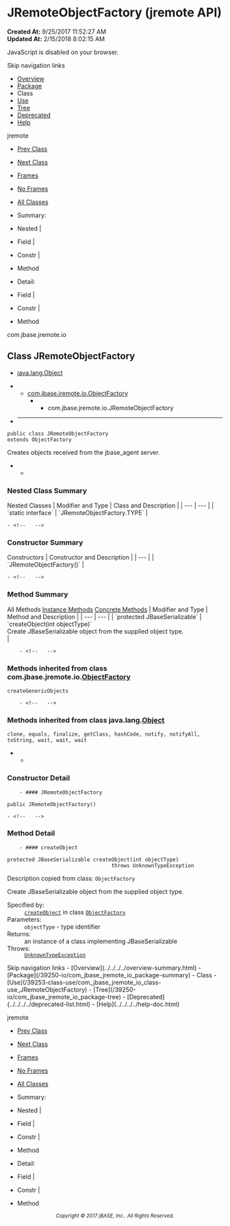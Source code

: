 # JRemoteObjectFactory (jremote   API)

**Created At:** 9/25/2017 11:52:27 AM  
**Updated At:** 2/15/2018 8:02:15 AM  

<script type="text/javascript"><!--
    try {
        if (location.href.indexOf('is-external=true') == -1) {
            parent.document.title="JRemoteObjectFactory (jremote   API)";
        }
    }
    catch(err) {
    }
//-->
var methods = {"i0":10};
var tabs = {65535:["t0","All Methods"],2:["t2","Instance Methods"],8:["t4","Concrete Methods"]};
var altColor = "altColor";
var rowColor = "rowColor";
var tableTab = "tableTab";
var activeTableTab = "activeTableTab";</script><noscript><div>JavaScript is disabled on your browser.</div></noscript><!-- ========= START OF TOP NAVBAR ======= -->
<!--   -->
Skip navigation links
<!--   -->
- [Overview](../../../../overview-summary.html)
- [Package](/39250-io/com_jbase_jremote_io_package-summary)
- Class
- [Use](/39253-class-use/com_jbase_jremote_io_class-use_JRemoteObjectFactory)
- [Tree](/39250-io/com_jbase_jremote_io_package-tree)
- [Deprecated](../../../../deprecated-list.html)
- [Help](../../../../help-doc.html)


jremote <br>

- [Prev Class](/39250-io/com_jbase_jremote_io_jfileimpl "class in com.jbase.jremote.io")
- [Next Class](/39250-io/com_jbase_jremote_io_JRemoteObjectFactory.TYPE "interface in com.jbase.jremote.io")


- [Frames](../../../../index.html?com/jbase/jremote/io//39250-io/com_jbase_jremote_io_JRemoteObjectFactory)
- [No Frames](/39250-io/com_jbase_jremote_io_JRemoteObjectFactory)


- [All Classes](../../../../allclasses-noframe.html)


<script type="text/javascript"><!--
  allClassesLink = document.getElementById("allclasses_navbar_top");
  if(window==top) {
    allClassesLink.style.display = "block";
  }
  else {
    allClassesLink.style.display = "none";
  }
  //--></script>

- Summary:
- Nested |
- Field |
- Constr |
- Method


- Detail:
- Field |
- Constr |
- Method
<!--   -->
<!-- ========= END OF TOP NAVBAR ========= --><!-- ======== START OF CLASS DATA ======== -->
com.jbase.jremote.io

## Class JRemoteObjectFactory

- [java.lang.Object](http://java.sun.com/j2se/1.5.0/docs/api/java/lang/Object.html?is-external=true "class or interface in java.lang")
- - [com.jbase.jremote.io.ObjectFactory](/39250-io/com_jbase_jremote_io_objectfactory "class in com.jbase.jremote.io")
    - - com.jbase.jremote.io.JRemoteObjectFactory


- * * *


```
public class JRemoteObjectFactory
extends ObjectFactory
```

Creates objects received from the jbase\_agent server.

- <!-- ======== NESTED CLASS SUMMARY ======== -->
    - <!--   -->
### Nested Class Summary


<caption><span>Nested Classes</span><span class="tabEnd"> </span></caption>| Modifier and Type | Class and Description |
| --- | --- |
| `static interface` | `JRemoteObjectFactory.TYPE`  |

<!-- ======== CONSTRUCTOR SUMMARY ======== -->
    - <!--   -->
### Constructor Summary


<caption><span>Constructors</span><span class="tabEnd"> </span></caption>| Constructor and Description |
| --- |
| `JRemoteObjectFactory()`  |

<!-- ========== METHOD SUMMARY =========== -->
    - <!--   -->
### Method Summary


<caption><span id="t0" class="activeTableTab"><span>All Methods</span><span class="tabEnd"> </span></span><span id="t2" class="tableTab"><span><a href="javascript:show(2);">Instance Methods</a></span><span class="tabEnd"> </span></span><span id="t4" class="tableTab"><span><a href="javascript:show(8);">Concrete Methods</a></span><span class="tabEnd"> </span></span></caption>| Modifier and Type | Method and Description |
| --- | --- |
| `protected JBaseSerializable` | `createObject(int objectType)`<br>Create JBaseSerializable object from the supplied object type.<br> |


        - <!--   -->
### Methods inherited from class com.jbase.jremote.io.[ObjectFactory](/39250-io/com_jbase_jremote_io_objectfactory "class in com.jbase.jremote.io")
`createGenericObjects`


        - <!--   -->
### Methods inherited from class java.lang.[Object](http://java.sun.com/j2se/1.5.0/docs/api/java/lang/Object.html?is-external=true "class or interface in java.lang")
`clone, equals, finalize, getClass, hashCode, notify, notifyAll, toString, wait, wait, wait`

- <!-- ========= CONSTRUCTOR DETAIL ======== -->
    - <!--   -->
### Constructor Detail
<!--   -->
        - #### JRemoteObjectFactory

```
public JRemoteObjectFactory()
```

<!-- ============ METHOD DETAIL ========== -->
    - <!--   -->
### Method Detail
<!--   -->
        - #### createObject

```
protected JBaseSerializable createObject(int objectType)
                                  throws UnknownTypeException
```

Description copied from class: `ObjectFactory`

Create JBaseSerializable object from the supplied object type.
<dl><dt><span class="overrideSpecifyLabel">Specified by:</span></dt>
<dd>
<code><a href="/39250-io/com_jbase_jremote_io_objectfactory#createObject-int-">createObject</a></code> in class <code><a href="/39250-io/com_jbase_jremote_io_objectfactory" title="class in com.jbase.jremote.io">ObjectFactory</a></code>
</dd>
<dt><span class="paramLabel">Parameters:</span></dt>
<dd>
<code>objectType</code> - type identifier</dd>
<dt><span class="returnLabel">Returns:</span></dt>
<dd>an instance of a class implementing JBaseSerializable</dd>
<dt><span class="throwsLabel">Throws:</span></dt>
<dd><code><a href="/39254-exception/com_jbase_jremote_io_exception_UnknownTypeException" title="class in com.jbase.jremote.io.exception">UnknownTypeException</a></code></dd></dl>
<!-- ========= END OF CLASS DATA ========= --><!-- ======= START OF BOTTOM NAVBAR ====== -->
<!--   -->
Skip navigation links
<!--   -->
- [Overview](../../../../overview-summary.html)
- [Package](/39250-io/com_jbase_jremote_io_package-summary)
- Class
- [Use](/39253-class-use/com_jbase_jremote_io_class-use_JRemoteObjectFactory)
- [Tree](/39250-io/com_jbase_jremote_io_package-tree)
- [Deprecated](../../../../deprecated-list.html)
- [Help](../../../../help-doc.html)


jremote <br>

- [Prev Class](/39250-io/com_jbase_jremote_io_jfileimpl "class in com.jbase.jremote.io")
- [Next Class](/39250-io/com_jbase_jremote_io_JRemoteObjectFactory.TYPE "interface in com.jbase.jremote.io")


- [Frames](../../../../index.html?com/jbase/jremote/io//39250-io/com_jbase_jremote_io_JRemoteObjectFactory)
- [No Frames](/39250-io/com_jbase_jremote_io_JRemoteObjectFactory)


- [All Classes](../../../../allclasses-noframe.html)


<script type="text/javascript"><!--
  allClassesLink = document.getElementById("allclasses_navbar_bottom");
  if(window==top) {
    allClassesLink.style.display = "block";
  }
  else {
    allClassesLink.style.display = "none";
  }
  //--></script>

- Summary:
- Nested |
- Field |
- Constr |
- Method


- Detail:
- Field |
- Constr |
- Method
<!--   -->
<!-- ======== END OF BOTTOM NAVBAR ======= -->
<small>			<center>			<i>Copyright © 2017 jBASE, Inc.. All Rights Reserved.</i>		</center></small>
